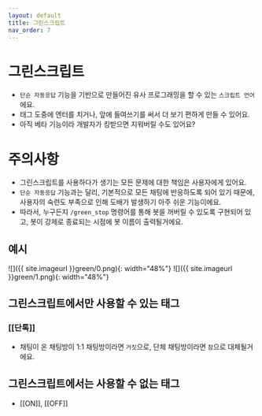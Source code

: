 ```yaml
---
layout: default
title: 그린스크립트
nav_order: 7
---
```


# 그린스크립트

* `단순 자동응답` 기능을 기반으로 만들어진 유사 프로그래밍을 할 수 있는 `스크립트 언어`에요.
* 태그 도중에 엔터를 치거나, 앞에 들여쓰기를 써서 더 보기 편하게 만들 수 있어요.
* 아직 베타 기능이라 개발자가 킹받으면 지워버릴 수도 있어요?

# 주의사항
* 그린스크립트를 사용하다가 생기는 모든 문제에 대한 책임은 사용자에게 있어요.
* `단순 자동응답` 기능과는 달리, 기본적으로 모든 채팅에 반응하도록 되어 있기 때문에, 사용자의 숙련도 부족으로 인해 도배가 발생하기 아주 쉬운 기능이에요.
* 따라서, 누구든지 `/green_stop` 명령어를 통해 봇을 꺼버릴 수 있도록 구현되어 있고, 봇이 강제로 종료되는 시점에 봇 이름이 출력될거에요.

## 예시

![]({{ site.imageurl }}green/0.png){: width="48%"}
![]({{ site.imageurl }}green/1.png){: width="48%"}

## 그린스크립트에서만 사용할 수 있는 태그

### [[단톡]]
* 채팅이 온 채팅방이 1:1 채팅방이라면 `거짓`으로, 단체 채팅방이라면 `참`으로 대체될거에요.

## 그린스크립트에서는 사용할 수 없는 태그

* [[ON]], [[OFF]]

